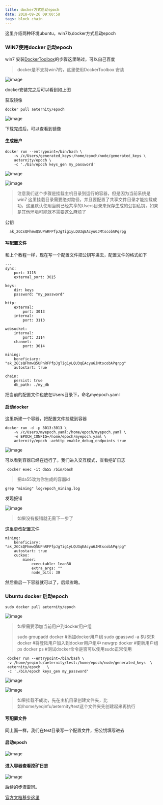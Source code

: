 ```yaml
---
title: docker方式启动epoch
date: 2018-09-26 09:00:58
tags: block chain
---
```


这里介绍两种环境ubuntu，win7以docker方式启动epoch

### WIN7使用docker 启动epoch

win7  安装[DockerToolbox](https://www.cnblogs.com/canger/p/9028723.html)的步骤这里略过，可以自己百度

> docker是不支持win7的，这里使用DockerToolbox 安装



![image](http://ws4.sinaimg.cn/large/c1b251b3gy1fvn28vpl82j20jh0em75z.jpg)





docker安装完之后可以看到如上图

获取镜像

```
docker pull aeternity/epoch
```



![image](http://wx2.sinaimg.cn/large/c1b251b3gy1fvn2nb53r2j20gr05p74d.jpg)



下载完成后，可以查看到镜像

#### 生成账户

```
docker run --entrypoint=/bin/bash \
    -v /c/Users/generated_keys:/home/epoch/node/generated_keys \
    aeternity/epoch \
    -c './bin/epoch keys_gen my_password'
```

![image](http://ws2.sinaimg.cn/large/c1b251b3gy1fvp0cy2etkj20hl04u3yj.jpg)

![image](http://wx4.sinaimg.cn/large/c1b251b3gy1fvp0d929auj20mb09cgmf.jpg)



> 注意我们这个步骤是挂载主机目录到运行的容器，但是因为当前系统是win7 这里挂载目录需要绝对路径，并且要配置了共享文件目录才能挂载成功，这里默认使用当前已经共享的Users目录来保存生成的公钥私钥，如果是其他环境可能就不需要这么麻烦了

公钥

```
  ak_2GCsQFhmwQ5UPnRFPfpJgTig1yLQU3qEAcyu6JMtscobAPqrpg
```

#### 写配置文件

和上个教程一样，现在写一个配置文件把公钥写进去，配置文件的格式如下

```
---
sync:
    port: 3115
    external_port: 3015

keys:
    dir: keys
    password: "my_password"

http:
    external:
        port: 3013
    internal:
        port: 3113

websocket:
    internal:
        port: 3114
    channel:
        port: 3014

mining:
    beneficiary: "ak_2GCsQFhmwQ5UPnRFPfpJgTig1yLQU3qEAcyu6JMtscobAPqrpg"
    autostart: true

chain:
    persist: true
    db_path: ./my_db
```

把当前的配置文件也放在Users目录下，命名myepoch.yaml

#### 启动docker

这里新建一个容器，把配置文件挂载到容器

```
docker run -d -p 3013:3013 \
    -v /c/Users/myepoch.yaml:/home/epoch/myepoch.yaml \
    -e EPOCH_CONFIG=/home/epoch/myepoch.yaml \
    aeternity/epoch -aehttp enable_debug_endpoints true
```

![image](http://wx2.sinaimg.cn/large/c1b251b3gy1fvp0ldx0ggj20ii08gjro.jpg)

可以看到容器已经在运行了。我们进入交互模式，查看挖矿日志

```
 docker exec -it da55 /bin/bash
```

> 把da55改为你生成的容器id

```
grep "mining" log/epoch_mining.log
```

发现报错

![image](http://wx3.sinaimg.cn/large/c1b251b3gy1fvp0ps96ykj20iq04e0sw.jpg)

> 如果没有报错就无需下一步了

这里更改配置文件

```
mining:
    beneficiary: "ak_2GCsQFhmwQ5UPnRFPfpJgTig1yLQU3qEAcyu6JMtscobAPqrpg"
    autostart: true
    cuckoo:
        miner:
            executable: lean30
            extra_args: ""
            node_bits: 30
```

然后重启一下容器就可以了，后续省略。



### Ubuntu docker 启动epoch

```
sudo docker pull aeternity/epoch
```

![image](http://wx3.sinaimg.cn/large/c1b251b3gy1fvnw5rjc83j20kj086abo.jpg)

> 如果需要添加当前用户到docker用户组
>
> sudo groupadd docker     #添加docker用户组
> sudo gpasswd -a $USER docker     #将登陆用户加入到docker用户组中
> newgrp docker     #更新用户组ps 
> docker ps    #测试docker命令是否可以使用sudo正常使用



```
 docker run --entrypoint=/bin/bash \
 -v /home/yeqinfu/aeternity/test:/home/epoch/node/generated_keys  \
 aeternity/epoch   \
 -c './bin/epoch keys_gen my_password'
```

![image](http://wx2.sinaimg.cn/large/c1b251b3gy1fvp1enozkaj21a702bgm0.jpg)



![image](http://wx3.sinaimg.cn/large/c1b251b3gy1fvp1f3h8pxj20gd085aa9.jpg)

> 如果挂载不成功，先在主机目录创建文件夹，比如/home/yeqinfu/aeternity/test这个文件夹先创建起来再执行

#### 写配置文件

同上面一样，我们在test目录写一个配置文件，把公钥填写进去

#### 启动epoch



![image](http://wx3.sinaimg.cn/large/c1b251b3gy1fvp1jyo3ipj21ga02yq3h.jpg)



#### 进入容器查看挖矿日志

![image](http://wx1.sinaimg.cn/large/c1b251b3gy1fvp1lp7lohj20q706adh8.jpg)



后续的步骤雷同。

[官方文档移步这里](https://github.com/aeternity/epoch/blob/master/docs/docker.md)





